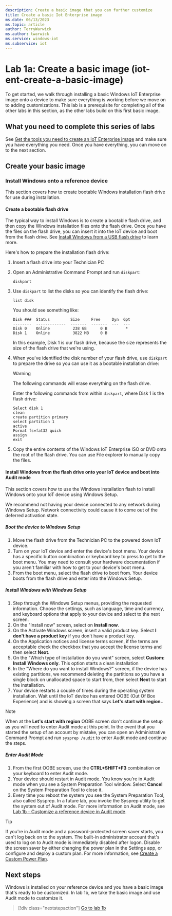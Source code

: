 ```yaml
---
description: Create a basic image that you can further customize
title: Create a basic Iot Enterprise image
ms.date: 06/13/2023
ms.topic: article
author: TerryWarwick
ms.author: twarwick
ms.service: windows-iot
ms.subservice: iot
---
```



# Lab 1a: Create a basic image (iot-ent-create-a-basic-image)

To get started, we walk through installing a basic Windows IoT Enterprise image onto a device to make sure everything is working before we move on to adding customizations. This lab is a prerequisite  for completing all of the other labs in this section, as the other labs build on this first basic image.

## What you need to complete this series of labs

See [Get the tools you need to create an IoT Enterprise image](iot-ent-get-the-tools-you-need.md) and make sure you have everything you need. Once you have everything, you can move on to the next section.

## Create your basic image

### Install Windows onto a reference device

This section covers how to create bootable Windows installation flash drive for use during installation.

#### Create a bootable flash drive

The typical way to install Windows is to create a bootable flash drive, and then copy the Windows installation files onto the flash drive. Once you have the files on the flash drive, you can insert it into the IoT device and boot from the flash drive. See [Install Windows from a USB flash drive](/windows-hardware/manufacture/desktop/install-windows-from-a-usb-flash-drive) to learn more.

Here's how to prepare the installation flash drive:

1. Insert a flash drive into your Technician PC
1. Open an Administrative Command Prompt and run `diskpart`:

   ```console
   diskpart
   ```

1. Use `diskpart` to list the disks so you can identify the flash drive:

   ```console
   list disk
   ```

   You should see something like:

   ```console
   Disk ###  Status         Size     Free     Dyn  Gpt
   --------  -------------  -------  -------  ---  ---
   Disk 0    Online          238 GB      0 B        *
   Disk 1    Online          3822 MB     0 B      
   ```

   In this example, Disk 1 is our flash drive, because the size represents the size of the flash drive that we're using.

1. When you've identified the disk number of your flash drive, use `diskpart` to prepare the drive so you can use it as a bootable installation drive:

    > [!WARNING]
    >The following commands will erase everything on the flash drive.

    Enter the following commands from within `diskpart`, where Disk 1 is the flash drive:

    ```diskpart
    Select disk 1
    clean
    create partition primary
    select partition 1
    active
    Format fs=fat32 quick
    assign
    exit
    ```

1. Copy the entire contents of the Windows IoT Enterprise ISO or DVD onto the root of the flash drive. You can use File explorer to manually copy the files.  

#### Install Windows from the flash drive onto your IoT device and boot into Audit mode

This section covers how to use the Windows installation flash to install Windows onto your IoT device using Windows Setup.

We recommend not having your device connected to any network during Windows Setup. Network connectivity could cause it to come out of the deferred activation state.  

##### Boot the device to Windows Setup

1. Move the flash drive from the Technician PC to the powered down IoT device.
1. Turn on your IoT device and enter the device's boot menu. Your device has a specific button combination or keyboard key to press to get to the boot menu. You may need to consult your hardware documentation if you aren't familiar with how to get to your device's boot menu.  
1. From the boot menu, select the flash drive to boot from. Your device boots from the flash drive and enter into the Windows Setup.

##### Install Windows with Windows Setup

1. Step through the Windows Setup menus, providing the requested information. Choose the settings, such as language, time and currency, and keyboard options that apply to your device and select to the next screen.
1. On the "Install now" screen, select on **Install now**.
1. On the Activate Windows screen, insert a valid product key.  Select **I don't have a product key** if you don't have a product key.  
1. On the Application notices and license terms screen, if the terms are acceptable check the checkbox that you accept the license terms and then select **Next**.  
1. On the "Which type of installation do you want" screen, select **Custom: Install Windows only**. This option starts a clean installation
1. In the "Where do you want to install Windows?" screen, if the device has existing partitions, we recommend deleting the partitions so you have a single block on unallocated space to start from, then select **Next** to start the installation.
1. Your device restarts a couple of times during the operating system installation. Wait until the IoT device has entered OOBE (Out Of Box Experience) and is showing a screen that says **Let's start with region.**.

> [!NOTE]
> When at the **Let's start with region** OOBE screen don't continue the setup as you will need to enter Audit mode at this point. In the event that you started the setup of an account by mistake, you can open an Administrative Command Prompt and run `sysprep /audit` to enter Audit mode and continue the steps.

##### Enter Audit Mode

1. From the first OOBE screen, use the **CTRL+SHIFT+F3** combination on your keyboard to enter Audit mode.
1. Your device should restart in Audit mode. You know you're in Audit mode when you see a System Preparation Tool window. Select **Cancel** on the System Preparation Tool to close it.
1. Every time you reboot the system you see the System Preparation Tool, also called Sysprep.  In a future lab, you invoke the Sysprep utility to get the system out of Audit mode. For more information on Audit mode, see [Lab 1b - Customize a reference device in Audit mode](iot-ent-customize-the-reference-device-in-audit-mode.md).

> [!TIP]
> If you're in Audit mode and a password-protected screen saver starts, you can't log back on to the system. The built-in administrator account that's used to log on to Audit mode is immediately disabled after logon. Disable the screen saver by either changing the power plan in the Settings app, or configure and deploy a custom plan. For more information, see [Create a Custom Power Plan](/windows-hardware/manufacture/desktop/create-a-custom-power-plan-technicalreference).

## Next steps

Windows is installed on your reference device and you have a basic image that's ready to be customized. In lab 1b, we take the basic image and use Audit mode to customize it.

>[!div class="nextstepaction"]
>[Go to lab 1b](iot-ent-customize-the-reference-device-in-audit-mode.md)
